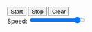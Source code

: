 <meta charset="UTF-8">
<meta name="viewport" content="width=device-width, initial-scale=1.0">
<title>Conway's Game of Life</title>
<link rel="stylesheet" href="helloworld.css">
</head>
<body>
<canvas id="gameCanvas"></canvas>
<div id="controls">
    <button onclick="start()">Start</button>
    <button onclick="stop()">Stop</button>
    <button onclick="clearGrid()">Clear</button>
    <div>
        <label for="speedRange">Speed:</label>
        <input type="range" id="speedRange" min="10" max="1000" value="900" oninput="adjustSpeed(this.value)">
    </div>
</div>
<script>
const canvas = document.getElementById('gameCanvas');
const ctx = canvas.getContext('2d');
// Size of the grid
const gridSize = 50;
const cellSize = 10; // Size of each cell in pixels
let speed = 100; // Milliseconds per frame
canvas.width = gridSize * cellSize;
canvas.height = gridSize * cellSize;
let grid = Array.from({ length: gridSize }, () => Array.from({ length: gridSize }, () => 0));
let intervalId = null;
// Function to update the grid
function updateGrid() {
    const newGrid = Array.from({ length: gridSize }, () => Array.from({ length: gridSize }, () => 0));
    for (let i = 0; i < gridSize; i++) {
        for (let j = 0; j < gridSize; j++) {
            const neighbors = countNeighbors(i, j);
            if (grid[i][j] === 1) {
                if (neighbors < 2 || neighbors > 3) {
                    newGrid[i][j] = 0;
                } else {
                    newGrid[i][j] = 1;
                }
            } else {
                if (neighbors === 3) {
                    newGrid[i][j] = 1;
                }
            }
        }
    }
    grid = newGrid;
}
// Function to count the number of live neighbors
function countNeighbors(x, y) {
    let count = 0;
    for (let i = -1; i <= 1; i++) {
        for (let j = -1; j <= 1; j++) {
            if (i === 0 && j === 0) continue;
            const nx = x + i;
            const ny = y + j;
            if (nx >= 0 && nx < gridSize && ny >= 0 && ny < gridSize && grid[nx][ny] === 1) {
                count++;
            }
        }
    }
    return count;
}
// Function to draw the grid
function drawGrid() {
    ctx.clearRect(0, 0, canvas.width, canvas.height);
    for (let i = 0; i < gridSize; i++) {
        for (let j = 0; j < gridSize; j++) {
            if (grid[i][j] === 1) {
                ctx.fillStyle = 'black';
            } else {
                ctx.fillStyle = 'white';
            }
            ctx.fillRect(j * cellSize, i * cellSize, cellSize, cellSize);
        }
    }
    drawGridLines();
}

function drawGridLines() {
    ctx.strokeStyle = '#ccc';
    for (let i = 0; i <= gridSize; i++) {
        ctx.beginPath();
        ctx.moveTo(0, i * cellSize);
        ctx.lineTo(canvas.width, i * cellSize);
        ctx.stroke();
        ctx.beginPath();
        ctx.moveTo(i * cellSize, 0);
        ctx.lineTo(i * cellSize, canvas.height);
        ctx.stroke();
    }
}
// Mouse event listeners for toggling cells
canvas.addEventListener('mousedown', function(event) {
    const x = Math.floor(event.offsetY / cellSize);
    const y = Math.floor(event.offsetX / cellSize);
    grid[x][y] = 1 - grid[x][y]; // Toggle cell state
    drawGrid();
});
// Start the simulation
function start() {
    const url = "http://127.0.0.1:8086/api/users/";
    const body = {
        uid: localStorage.getItem('uid'),
        timesplayed: '1'
    };
    const authoptions = {
        method: 'PUT',
        mode: 'cors',
        cache: 'default',
        credentials: 'include',
        body: JSON.stringify(body),
        headers: {
            'Content-Type': 'application/json',
        }
    };
    fetch(url, authoptions)
    console.log('added one');
    console.log(body);
    intervalId = setInterval(function() {
        updateGrid();
        drawGrid();
    }, speed);
}
// Stop the simulation
function stop() {
    clearInterval(intervalId);
}
// Clear the grid
function clearGrid() {
    clearInterval(intervalId);
    grid = Array.from({ length: gridSize }, () => Array.from({ length: gridSize }, () => 0));
    drawGrid();
}

// Adjust the speed of the simulation
function adjustSpeed(newSpeed) {
    speed = 1010 - newSpeed; // Invert the scale
    if (intervalId) {
        clearInterval(intervalId);
        start();
    }
}
</script>
